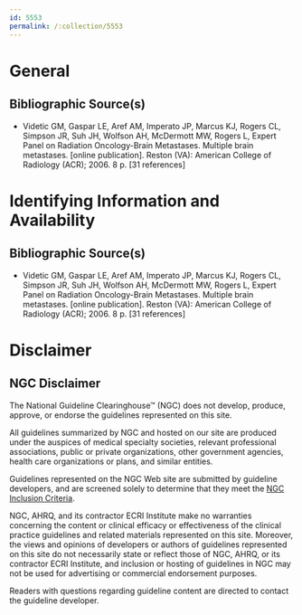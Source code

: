 ```yaml
---
id: 5553
permalink: /:collection/5553
---
```


# General

## Bibliographic Source(s)

- Videtic GM, Gaspar LE, Aref AM, Imperato JP, Marcus KJ, Rogers CL, Simpson JR, Suh JH, Wolfson AH, McDermott MW, Rogers L, Expert Panel on Radiation Oncology-Brain Metastases. Multiple brain metastases. [online publication]. Reston (VA): American College of Radiology (ACR); 2006. 8 p. [31 references]

# Identifying Information and Availability

## Bibliographic Source(s)

- Videtic GM, Gaspar LE, Aref AM, Imperato JP, Marcus KJ, Rogers CL, Simpson JR, Suh JH, Wolfson AH, McDermott MW, Rogers L, Expert Panel on Radiation Oncology-Brain Metastases. Multiple brain metastases. [online publication]. Reston (VA): American College of Radiology (ACR); 2006. 8 p. [31 references]

# Disclaimer

## NGC Disclaimer

The National Guideline Clearinghouse™ (NGC) does not develop, produce, approve, or endorse the guidelines represented on this site.

All guidelines summarized by NGC and hosted on our site are produced under the auspices of medical specialty societies, relevant professional associations, public or private organizations, other government agencies, health care organizations or plans, and similar entities.

Guidelines represented on the NGC Web site are submitted by guideline developers, and are screened solely to determine that they meet the [NGC Inclusion Criteria](/help-and-about/summaries/inclusion-criteria).

NGC, AHRQ, and its contractor ECRI Institute make no warranties concerning the content or clinical efficacy or effectiveness of the clinical practice guidelines and related materials represented on this site. Moreover, the views and opinions of developers or authors of guidelines represented on this site do not necessarily state or reflect those of NGC, AHRQ, or its contractor ECRI Institute, and inclusion or hosting of guidelines in NGC may not be used for advertising or commercial endorsement purposes.

Readers with questions regarding guideline content are directed to contact the guideline developer.

